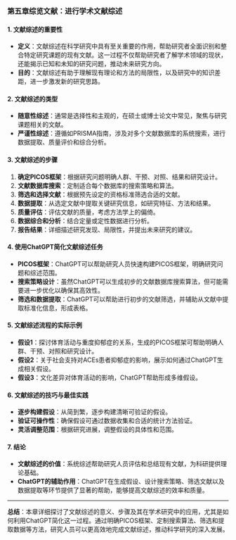 
### 第五章综览文献：进行学术文献综述

#### 1. 文献综述的重要性
- **定义**：文献综述在科学研究中具有至关重要的作用，帮助研究者全面识别和整合特定研究课题的现有文献。这一过程不仅帮助研究者了解学术领域的现状，还能揭示已知和未知的研究问题，推动未来研究方向。
- **目的**：文献综述有助于理解现有理论和方法的局限性，以及研究中的知识差距，进一步激发新的研究思路。

#### 2. 文献综述的类型
- **随意性综述**：通常是选择性和主观的，在硕士或博士论文中常见，聚焦与研究课题相关的文献。
- **严谨性综述**：遵循如PRISMA指南，涉及对多个文献数据库的系统搜索，进行数据提取、质量评价和综合分析。

#### 3. 文献综述的步骤
1. **确定PICOS框架**：根据研究问题明确人群、干预、对照、结果和研究设计。
2. **文献数据库搜索**：定制适合每个数据库的搜索策略和算法。
3. **筛选和选择文献**：根据预先设定的资格标准筛选合适的文献。
4. **数据提取**：从选定文献中提取关键研究信息，如研究特征、方法和结果。
5. **质量评估**：评估文献的质量，考虑方法学上的偏倚。
6. **数据综合和分析**：结合定量或定性数据进行分析。
7. **报告结果**：详细描述研究发现、局限性，并提出未来研究的建议。

#### 4. 使用ChatGPT简化文献综述任务
- **PICOS框架**：ChatGPT可以帮助研究人员快速构建PICOS框架，明确研究问题和综述范围。
- **搜索策略设计**：虽然ChatGPT可以生成初步的文献数据库搜索算法，但可能需要进一步优化以确保其高效性。
- **筛选和数据提取**：ChatGPT可以帮助进行初步的文献筛选，并辅助从文献中提取标准化信息，形成表格。

#### 5. 文献综述流程的实际示例
- **假设1**：探讨体育活动与重度抑郁症的关系，生成的PICOS框架可帮助明确人群、干预、对照和研究设计。
- **假设2**：关于社会支持对ACEs患者抑郁症的影响，展示如何通过ChatGPT生成相关假设。
- **假设3**：文化差异对体育活动的影响，ChatGPT帮助形成多维假设。

#### 6. 文献综述的技巧与最佳实践
- **逐步构建假设**：从简到繁，逐步构建清晰可验证的假设。
- **验证可操作性**：确保假设可通过数据收集和合适的统计方法验证。
- **灵活调整范围**：根据研究进展，调整假设的具体性和范围。

#### 7. 结论
- **文献综述的价值**：系统综述帮助研究人员评估和总结现有文献，为科研提供理论基础。
- **ChatGPT的辅助作用**：ChatGPT在生成假设、设计搜索策略、筛选文献以及数据提取等环节提供了显著的帮助，能够提高文献综述的效率和质量。

---

**总结**：本章详细探讨了文献综述的意义、步骤及其在学术研究中的应用，尤其是如何利用ChatGPT简化这一过程。通过明确PICOS框架、定制搜索算法、筛选和提取数据等方法，研究人员可以更高效地完成文献综述，推动科学研究的深入发展。